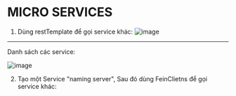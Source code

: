 # MICRO SERVICES


1. Dùng restTemplate để gọi service khác:
![image](https://user-images.githubusercontent.com/101548961/195976759-204ffb5b-bb9e-4b8a-b4a2-a01e344eb71e.png)

--------------------------------------------------------------------------------------------------------------------------------------------------------------------------
Danh sách các service:

![image](https://user-images.githubusercontent.com/101548961/195976908-359f5e36-b534-4a6d-8e91-8c8373a88a5e.png)

2. Tạo một Service "naming server", Sau đó dùng FeinClietns để gọi service khác:
